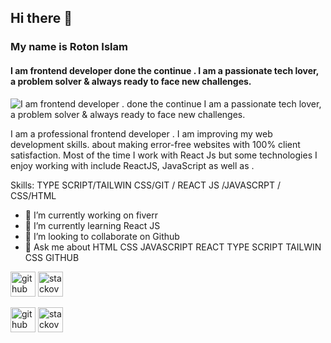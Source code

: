 ## Hi there 👋
### My name is Roton Islam
#### I am frontend developer done the continue . I am a passionate tech lover, a problem solver & always ready to face new challenges.
![I am frontend developer . done the continue  I am a passionate tech lover, a problem solver & always ready to face new challenges.](https://arturssmirnovs.github.io/github-profile-readme-generator/images/banner.png)

I am a professional frontend developer . I am improving my web development skills. about making error-free websites with 100% client satisfaction. Most of the time I work with React Js but some technologies I enjoy working with include ReactJS, JavaScript as well as .

Skills: TYPE SCRIPT/TAILWIN CSS/GIT / REACT JS /JAVASCRPT / CSS/HTML

- 🔭 I’m currently working on fiverr 
- 🌱 I’m currently learning React JS 
- 👯 I’m looking to collaborate on Github 
- 💬 Ask me about HTML CSS JAVASCRIPT REACT TYPE SCRIPT TAILWIN CSS GITHUB 


[<img src='https://cdn.jsdelivr.net/npm/simple-icons@3.0.1/icons/github.svg' alt='github' height='40'>](https://github.com/rotonislambauk880@gmail.com)  [<img src='https://cdn.jsdelivr.net/npm/simple-icons@3.0.1/icons/stackoverflow.svg' alt='stackoverflow' height='40'>](https://stackoverflow.com/users/yes )  




[<img src='https://cdn.jsdelivr.net/npm/simple-icons@3.0.1/icons/github.svg' alt='github' height='40'>](https://github.com/rotonislambauk880@gmail.com)  [<img src='https://cdn.jsdelivr.net/npm/simple-icons@3.0.1/icons/stackoverflow.svg' alt='stackoverflow' height='40'>](https://stackoverflow.com/users/yes )  


